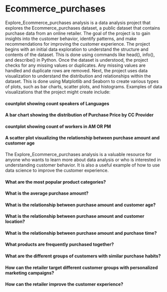 # Ecommerce_purchases
Explore_Ecommerce_purchases analysis is a data analysis project that explores the Ecommerce_purchases dataset, a public dataset that contains purchase data from an online retailer. The goal of the project is to gain insights into the customer behavior, identify patterns, and make recommendations for improving the customer experience.
The project begins with an initial data exploration to understand the structure and contents of the dataset. This is done using commands like head(), info(), and describe() in Python. Once the dataset is understood, the project checks for any missing values or duplicates. Any missing values are handled and duplicate rows are removed.
Next, the project uses data visualization to understand the distribution and relationships within the dataset. This is done using Matplotlib and Seaborn to create various types of plots, such as bar charts, scatter plots, and histograms. Examples of data visualizations that the project might create include:
#### countplot showing count speakers of Languages
#### A bar chart showing the distribution of Purchase Price by CC Provider
#### countplot showing count of workers in AM OR PM
#### A scatter plot visualizing the relationship between purchase amount and customer age

The Explore_Ecommerce_purchases analysis is a valuable resource for anyone who wants to learn more about data analysis or who is interested in understanding customer behavior. It is also a useful example of how to use data science to improve the customer experience.
#### What are the most popular product categories?
#### What is the average purchase amount?
#### What is the relationship between purchase amount and customer age?
#### What is the relationship between purchase amount and customer location?
#### What is the relationship between purchase amount and purchase time?
#### What products are frequently purchased together?
#### What are the different groups of customers with similar purchase habits?
#### How can the retailer target different customer groups with personalized marketing campaigns?
#### How can the retailer improve the customer experience?

